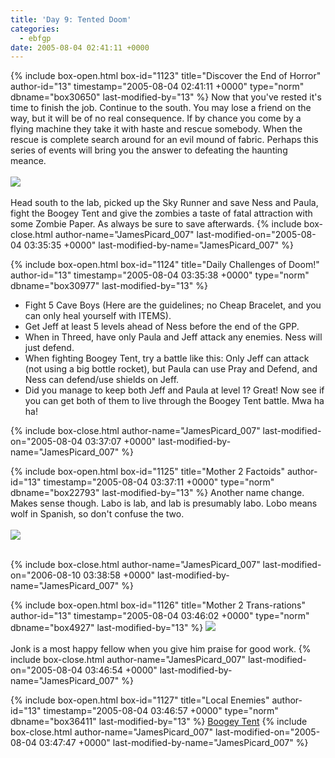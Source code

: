 ```yaml
---
title: 'Day 9: Tented Doom'
categories:
  - ebfgp
date: 2005-08-04 02:41:11 +0000
---
```

{% include box-open.html box-id="1123" title="Discover the End of Horror" author-id="13" timestamp="2005-08-04 02:41:11 +0000" type="norm" dbname="box30650" last-modified-by="13" %}
Now that you've rested it's time to finish the job. Continue to the south. You may lose a friend on the way, but it will be of no real consequence. If by chance you come by a flying machine they take it with haste and rescue somebody. When the rescue is complete search around for an evil mound of fabric. Perhaps this series of events will bring you the answer to defeating the haunting meance.<br /><br />
<img src="http - //classic.starmen.net/ebfgp/img/eb9.png"/><br /><br />
Head south to the lab, picked up the Sky Runner and save Ness and Paula, fight the Boogey Tent and give the zombies a taste of fatal attraction with some Zombie Paper. As always be sure to save afterwards. 
{% include box-close.html author-name="JamesPicard_007" last-modified-on="2005-08-04 03:35:35 +0000" last-modified-by-name="JamesPicard_007" %}

{% include box-open.html box-id="1124" title="Daily Challenges of Doom!" author-id="13" timestamp="2005-08-04 03:35:38 +0000" type="norm" dbname="box30977" last-modified-by="13" %}
<ul>
<li>Fight 5 Cave Boys (Here are the guidelines; no Cheap Bracelet, and you can only heal yourself with ITEMS).</li>
<li>Get Jeff at least 5 levels ahead of Ness before the end of the GPP.</li>
<li>When in Threed, have only Paula and Jeff attack any enemies. Ness will just defend.</li>
<li>When fighting Boogey Tent, try a battle like this: Only Jeff can attack (not using a big bottle rocket), but Paula can use Pray and Defend, and Ness can defend/use shields on Jeff.</li>
<li>Did you manage to keep both Jeff and Paula at level 1? Great! Now see if you can get both of them to live through the Boogey Tent battle. Mwa ha ha!</li>
</ul>
{% include box-close.html author-name="JamesPicard_007" last-modified-on="2005-08-04 03:37:07 +0000" last-modified-by-name="JamesPicard_007" %}

{% include box-open.html box-id="1125" title="Mother 2 Factoids" author-id="13" timestamp="2005-08-04 03:37:11 +0000" type="norm" dbname="box22793" last-modified-by="13" %}
Another name change. Makes sense though. Labo is lab, and lab is presumably labo. Lobo means wolf in Spanish, so don't confuse the two.<br /><br />
<img src="http - //classic.starmen.net/ebfgp/img/mo9.gif"/><br /><br />

{% include box-close.html author-name="JamesPicard_007" last-modified-on="2006-08-10 03:38:58 +0000" last-modified-by-name="JamesPicard_007" %}

{% include box-open.html box-id="1126" title="Mother 2 Trans-rations" author-id="13" timestamp="2005-08-04 03:46:02 +0000" type="norm" dbname="box4927" last-modified-by="13" %}
<img src="http - //classic.starmen.net/ebfgp/trans/tr9.gif"/><br /><br />
Jonk is a most happy fellow when you give him praise for good work. 
{% include box-close.html author-name="JamesPicard_007" last-modified-on="2005-08-04 03:46:54 +0000" last-modified-by-name="JamesPicard_007" %}

{% include box-open.html box-id="1127" title="Local Enemies" author-id="13" timestamp="2005-08-04 03:46:57 +0000" type="norm" dbname="box36411" last-modified-by="13" %}
<a href="http://starmen.net/mother2/ebdb/enemies.php?enemy=101">Boogey Tent</a>
{% include box-close.html author-name="JamesPicard_007" last-modified-on="2005-08-04 03:47:47 +0000" last-modified-by-name="JamesPicard_007" %}
